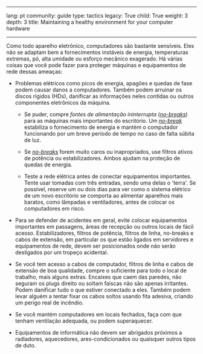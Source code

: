 

---

lang: pt
community: guide
type: tactics
legacy: True
child: True
weight: 3
depth: 3
title: Maintaining a healthy environment for your computer hardware

---

Como todo aparelho eletrônico, computadores são bastante sensíveis. Eles não se adaptam bem a fornecimentos instáveis de energia, temperaturas extremas, pó, alta umidade ou esforço mecânico exagerado. Há várias coisas que você pode fazer para proteger máquinas e equipamentos de rede dessas ameaças:

  * Problemas elétricos como picos de energia, apagões e quedas de fase podem causar danos a computadores. Também podem arruinar os discos rígidos (HDs), danificar as informações neles contidas ou outros componentes eletrônicos da máquina.
  
    * Se puder, compre *fontes de alimentação ininterrupta* ([*no-breaks*](/pt/glossary#UPS)) para as máquinas mais importantes do escritório. Um [*no-break*](/pt/glossary#UPS) estabiliza o fornecimento de energia e mantém o computador funcionando por um breve período de tempo no caso de falta súbita de luz.
		
	* Se [*no-breaks*](/pt/glossary#UPS) forem muito caros ou inapropriados, use filtros ativos de potência ou estabilizadores. Ambos ajudam na proteção de quedas de energia.
		
	* Teste a rede elétrica antes de conectar equipamentos importantes. Tente usar tomadas com três entradas, sendo uma delas o 'terra'. Se possível, reserve um ou dois dias para ver como o sistema elétrico de um novo escritório se comporta ao alimentar aparelhos mais baratos, como lâmpadas e ventiladores, antes de colocar os computadores em risco.
		
  * Para se defender de acidentes em geral, evite colocar equipamentos importantes em passagens, áreas de recepção ou outros locais de fácil acesso. Estabilizadores, filtros de potência, filtros de linha, no-breaks e cabos de extensão, em particular os que estão ligados em servidores e equipamentos de rede, devem ser posicionados onde não serão desligados por um tropeço acidental.
	
  * Se você tem acesso a cabos de computador, filtros de linha e cabos de extensão de boa qualidade, compre o suficiente para todo o local de trabalho, mais alguns extras. Encaixes que caem das paredes, não seguram os plugs direito ou soltam faíscas não são apenas irritantes. Podem danificar tudo o que estiver conectado a eles. Também podem levar alguém a tentar fixar os cabos soltos usando fita adesiva, criando um perigo real de incêndio.
	
  * Se você mantém computadores em locais fechados, faça com que tenham ventilação adequada, ou podem superaquecer.
  
  * Equipamentos de informática não devem ser abrigados próximos a radiadores, aquecedores, ares-condicionados ou quaisquer outros tipos de duto.

